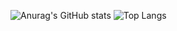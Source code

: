 ![Anurag's GitHub stats](https://github-readme-stats.vercel.app/api?username=guerraglucas&show_icons=true&theme=gruvbox)
![Top Langs](https://github-readme-stats.vercel.app/api/top-langs/?username=guerraglucas&show_icons=true&theme=gruvbox)
